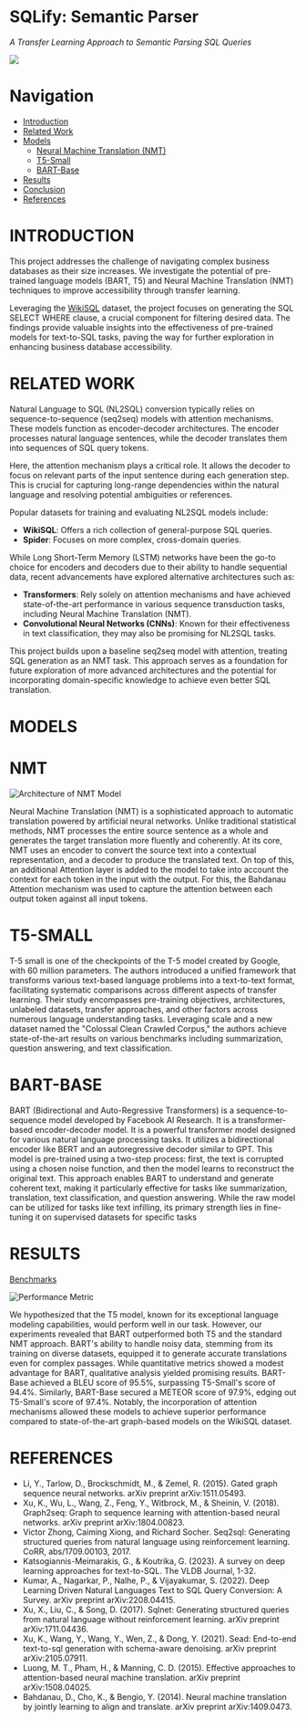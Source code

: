 # SQLify: Semantic Parser
*A Transfer Learning Approach to Semantic Parsing SQL Queries*

![](https://github.com/namansnghl/SQLify/blob/main/media/t2s_resized.png)

# Navigation
* [Introduction](#introduction)
* [Related Work](#related-work)
* [Models](#models)
    * [Neural Machine Translation (NMT)](#nmt)
    * [T5-Small](#t5-small)
    * [BART-Base](#bart-base)
* [Results](#results)
* [Conclusion](#conclusion)
* [References](#references)

# INTRODUCTION
This project addresses the challenge of navigating complex business databases as their size increases. We investigate the potential of pre-trained language models (BART, T5) and Neural Machine Translation (NMT) techniques to improve accessibility through transfer learning.

Leveraging the [WikiSQL](https://paperswithcode.com/dataset/wikisql) dataset, the project focuses on generating the SQL SELECT WHERE clause, a crucial component for filtering desired data. The findings provide valuable insights into the effectiveness of pre-trained models for text-to-SQL tasks, paving the way for further exploration in enhancing business database accessibility.


# RELATED WORK
Natural Language to SQL (NL2SQL) conversion typically relies on sequence-to-sequence (seq2seq) models with attention mechanisms. These models function as encoder-decoder architectures. The encoder processes natural language sentences, while the decoder translates them into sequences of SQL query tokens.

Here, the attention mechanism plays a critical role. It allows the decoder to focus on relevant parts of the input sentence during each generation step. This is crucial for capturing long-range dependencies within the natural language and resolving potential ambiguities or references.

Popular datasets for training and evaluating NL2SQL models include:
- **WikiSQL**: Offers a rich collection of general-purpose SQL queries.
- **Spider**: Focuses on more complex, cross-domain queries.

While Long Short-Term Memory (LSTM) networks have been the go-to choice for encoders and decoders due to their ability to handle sequential data, recent advancements have explored alternative architectures such as:
- **Transformers**: Rely solely on attention mechanisms and have achieved state-of-the-art performance in various sequence transduction tasks, including Neural Machine Translation (NMT).
- **Convolutional Neural Networks (CNNs)**: Known for their effectiveness in text classification, they may also be promising for NL2SQL tasks.

This project builds upon a baseline seq2seq model with attention, treating SQL generation as an NMT task. This approach serves as a foundation for future exploration of more advanced architectures and the potential for incorporating domain-specific knowledge to achieve even better SQL translation.


# MODELS

# NMT
![Architecture of NMT Model](https://github.com/namansnghl/SQLify/blob/main/media/NMT_arch.png)

Neural Machine Translation (NMT) is a sophisticated approach to automatic translation powered by artificial neural networks. Unlike traditional statistical methods, NMT processes the entire source sentence as a whole and generates the target translation more fluently and coherently. At its core, NMT uses an encoder to convert the source text into a contextual representation, and a decoder to produce the translated text. On top of this, an additional Attention layer is added to the model to take into account the context for each token in the input with the output. For this, the Bahdanau Attention mechanism was used to capture the attention between each output token against all input tokens.

# T5-SMALL
T-5 small is one of the checkpoints of the T-5 model created by Google, with 60 million parameters. The authors introduced a unified framework that transforms various text-based language problems into a text-to-text format, facilitating systematic comparisons across different aspects of transfer learning. Their study encompasses pre-training objectives, architectures, unlabeled datasets, transfer approaches, and other factors across numerous language understanding tasks. Leveraging scale and a new dataset named the "Colossal Clean Crawled Corpus," the authors achieve state-of-the-art results on various benchmarks including summarization, question answering, and text classification.

# BART-BASE
BART (Bidirectional and Auto-Regressive Transformers) is a sequence-to-sequence model developed by Facebook AI Research. It is a transformer-based encoder-decoder model. It is a powerful transformer model designed for various natural language processing tasks. It utilizes a bidirectional encoder like BERT and an autoregressive decoder similar to GPT. This model is pre-trained using a two-step process: first, the text is corrupted using a chosen noise function, and then the model learns to reconstruct the original text. This approach enables BART to understand and generate coherent text, making it particularly effective for tasks like summarization, translation, text classification, and question answering. While the raw model can be utilized for tasks like text infilling, its primary strength lies in fine-tuning it on supervised datasets for specific tasks


# RESULTS

[Benchmarks](https://paperswithcode.com/sota/sql-to-text-on-wikisql)

![Performance Metric](https://github.com/namansnghl/SQLify/blob/main/media/performance_metrics.png)

We hypothesized that the T5 model, known for its exceptional language modeling capabilities, would perform well in our task. However, our experiments revealed that BART outperformed both T5 and the standard NMT approach. BART's ability to handle noisy data, stemming from its training on diverse datasets, equipped it to generate accurate translations even for complex passages. While quantitative metrics showed a modest advantage for BART, qualitative analysis yielded promising results. BART-Base achieved a BLEU score of 95.5%, surpassing T5-Small's score of 94.4%. Similarly, BART-Base secured a METEOR score of 97.9%, edging out T5-Small's score of 97.4%. Notably, the incorporation of attention mechanisms allowed these models to achieve superior performance compared to state-of-the-art graph-based models on the WikiSQL dataset.

# REFERENCES

- Li, Y., Tarlow, D., Brockschmidt, M., & Zemel, R. (2015). Gated graph sequence neural networks. arXiv preprint arXiv:1511.05493.
- Xu, K., Wu, L., Wang, Z., Feng, Y., Witbrock, M., & Sheinin, V. (2018). Graph2seq: Graph to sequence learning with attention-based neural networks. arXiv preprint arXiv:1804.00823.
- Victor Zhong, Caiming Xiong, and Richard Socher. Seq2sql: Generating structured queries from natural language using reinforcement learning. CoRR, abs/1709.00103, 2017.
- Katsogiannis-Meimarakis, G., & Koutrika, G. (2023). A survey on deep learning approaches for text-to-SQL. The VLDB Journal, 1-32.
- Kumar, A., Nagarkar, P., Nalhe, P., & Vijayakumar, S. (2022). Deep Learning Driven Natural Languages Text to SQL Query Conversion: A Survey. arXiv preprint arXiv:2208.04415.
- Xu, X., Liu, C., & Song, D. (2017). Sqlnet: Generating structured queries from natural language without reinforcement learning. arXiv preprint arXiv:1711.04436.
- Xu, K., Wang, Y., Wang, Y., Wen, Z., & Dong, Y. (2021). Sead: End-to-end text-to-sql generation with schema-aware denoising. arXiv preprint arXiv:2105.07911.
- Luong, M. T., Pham, H., & Manning, C. D. (2015). Effective approaches to attention-based neural machine translation. arXiv preprint arXiv:1508.04025.
- Bahdanau, D., Cho, K., & Bengio, Y. (2014). Neural machine translation by jointly learning to align and translate. arXiv preprint arXiv:1409.0473.
